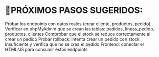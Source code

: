 # 🚀PRÓXIMOS PASOS SUGERIDOS:
Probar los endpoints con datos reales (crear cliente, productos, pedido)
Verificar en phpMyAdmin que se crean las tablas: pedidos, lineas_pedido, productos, clientes
Comprobar que el stock se reduce correctamente al crear un pedido
Probar rollback: intenta crear un pedido con stock insuficiente y verifica que no se crea el pedido
Frontend: conectar el HTML/JS para consumir estos endpoints


